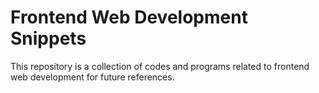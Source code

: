 # Frontend Web Development Snippets
This repository is a collection of codes and programs related to frontend web development for future references.


